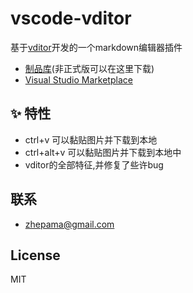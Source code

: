 # vscode-vditor

基于[vditor](https://github.com/Vanessa219/vditor)开发的一个markdown编辑器插件

- [制品库](https://godgodgame.coding.net/public-artifacts/tools/vscode-vditor/packages)(非正式版可以在这里下载)
- [Visual Studio Marketplace](https://marketplace.visualstudio.com/items?itemName=zhepama.vscode-vditor)

## ✨ 特性

* ctrl+v 可以黏贴图片并下载到本地
* ctrl+alt+v 可以黏贴图片并下载到本地中
* vditor的全部特征,并修复了些许bug

## 联系

- zhepama@gmail.com

## License

MIT
